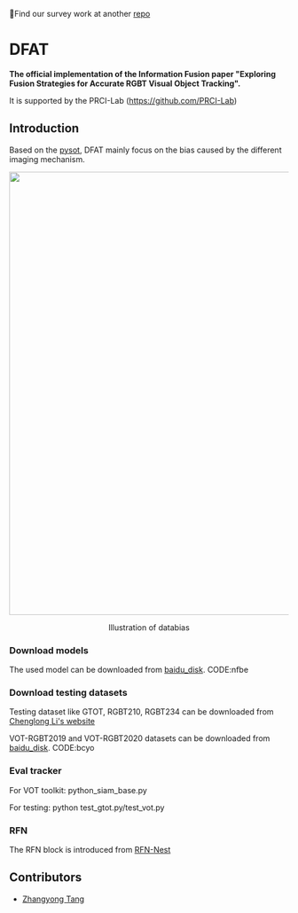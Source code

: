 🫵Find our survey work at another [repo](https://github.com/Zhangyong-Tang/Survey-for-MultiModal-Visual-Object-Tracking)

# DFAT

**The official implementation of the Information Fusion paper "Exploring Fusion Strategies for Accurate RGBT Visual Object Tracking".**

It is supported by the PRCI-Lab (https://github.com/PRCI-Lab)


## Introduction
Based on the [pysot](https://github.com/STVIR/pysot), DFAT  mainly focus on the bias caused by the different imaging mechanism.

<div align="center">
  <img src="figs/bias.jpg" width="800px" />
  <p>Illustration of databias</p>
</div>

### Download models
The used model can be downloaded from [baidu_disk](https://pan.baidu.com/s/1doi2aAGKRhh7ik7vIWLP2w). CODE:nfbe

### Download testing datasets
Testing dataset like GTOT, RGBT210, RGBT234 can be downloaded from [Chenglong Li's website](http://chenglongli.cn/code-dataset/)

VOT-RGBT2019 and VOT-RGBT2020 datasets can be downloaded from [baidu_disk](https://pan.baidu.com/s/1fLw4_vgV6DnIQeN3T-HESw). CODE:bcyo
### Eval tracker
For VOT toolkit: python_siam_base.py

For testing: python test_gtot.py/test_vot.py

### RFN
The RFN block is introduced from [RFN-Nest](https://github.com/hli1221/imagefusion-rfn-nest)
## Contributors

- [Zhangyong Tang](https://github.com/Zhangyong-Tang/)
 
